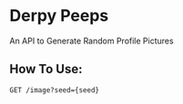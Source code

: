 # Derpy Peeps
An API to Generate Random Profile Pictures

## How To Use:
```
GET /image?seed={seed}
```